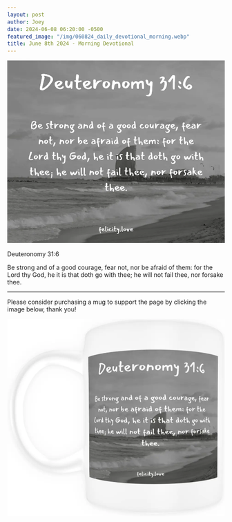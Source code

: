 ```yaml
---
layout: post
author: Joey
date: 2024-06-08 06:20:00 -0500
featured_image: "/img/060824_daily_devotional_morning.webp"
title: June 8th 2024 - Morning Devotional
---
```


[![June 8th 2024 - Morning Devotional](/img/060824_daily_devotional_morning.webp)](/img/060824_daily_devotional_morning.webp)

Deuteronomy 31:6

Be strong and of a good courage, fear not, nor be afraid of them: for the Lord thy God, he it is that doth go with thee; he will not fail thee, nor forsake thee.

<hr>

Please consider purchasing a mug to support the page by clicking the image below, thank you!

[![June 8th 2024 - Morning Devotional - Mug](/img/mugs/060824_night_mug.webp)](https://www.joeybrinkman.com/product/12-oz-mug-proverbs-262/)